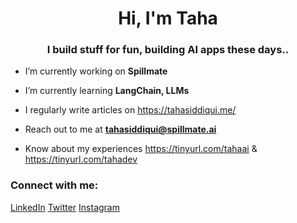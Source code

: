 <h1 align="center">Hi, I'm Taha</h1>
<h3 align="center">I build stuff for fun, building AI apps these days..</h3>

- I’m currently working on **Spillmate**

- I’m currently learning **LangChain, LLMs**

- I regularly write articles on https://tahasiddiqui.me/

- Reach out to me at **tahasiddiqui@spillmate.ai**

- Know about my experiences https://tinyurl.com/tahaai & https://tinyurl.com/tahadev

<h3 align="left">Connect with me:</h3>
<p align="left">
  <a href="https://linkedin.com/in/connecttaha" target="blank">LinkedIn</a>
  <a href="https://twitter.com/tahasiddiquiiii" target="blank">Twitter</a>
  <a href="https://instagram.com/tahasiddiquiiiii" target="blank">Instagram</a>
</p>

